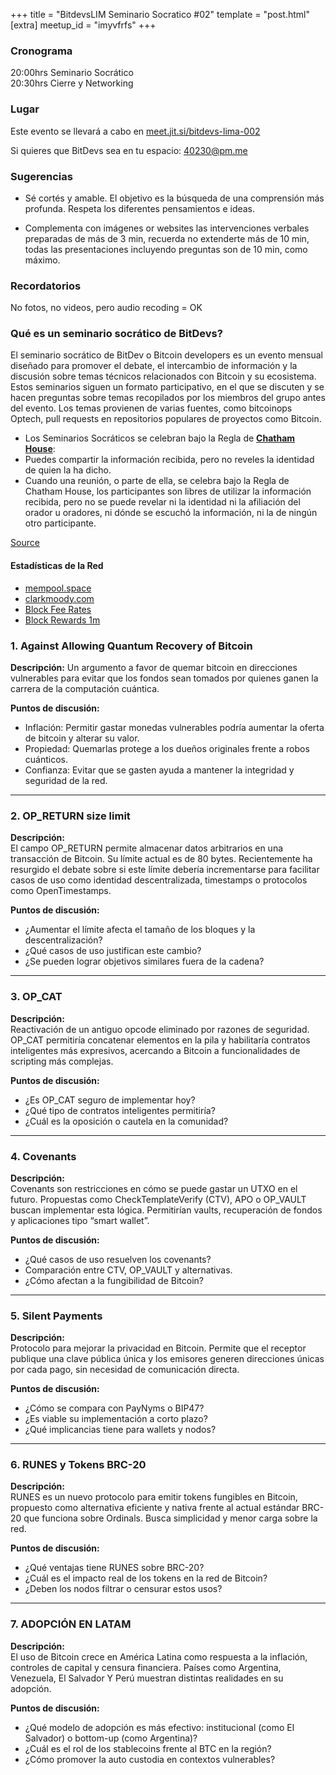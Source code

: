 +++
title = "BitdevsLIM Seminario Socratico #02"
template = "post.html"
[extra]
meetup_id = "imyvfrfs"
+++

### Cronograma

20:00hrs Seminario Socrático  
20:30hrs Cierre y Networking

### Lugar

Este evento se llevará a cabo en [meet.jit.si/bitdevs-lima-002](https://meet.jit.si/bitdevs-lima-002)

Si quieres que BitDevs sea en tu espacio: [40230@pm.me](mailto:40230@pm.me)

### Sugerencias

- Sé cortés y amable. El objetivo es la búsqueda de una comprensión más profunda. Respeta los diferentes pensamientos e ideas.

- Complementa con imágenes or websites las intervenciones verbales preparadas de más de 3 min, recuerda no extenderte más de 10 min, todas las presentaciones incluyendo preguntas son de 10 min, como máximo.

### Recordatorios

No fotos, no videos, pero audio recoding = OK


### Qué es un seminario socrático de BitDevs?

El seminario socrático de BitDev o Bitcoin developers es un evento mensual diseñado para promover el debate, el intercambio de información y la discusión sobre temas técnicos relacionados con Bitcoin y su ecosistema. Estos seminarios siguen un formato participativo, en el que se discuten y se hacen preguntas sobre temas recopilados por los miembros del grupo antes del evento.
Los temas provienen de varias fuentes, como bitcoinops Optech, pull requests en repositorios populares de proyectos como Bitcoin.


- Los Seminarios Socráticos se celebran bajo la Regla de **[Chatham House](https://www.chathamhouse.org/about-us/chatham-house-rule)**:
- Puedes compartir la información recibida, pero no reveles la identidad de quien la ha dicho.
- Cuando una reunión, o parte de ella, se celebra bajo la Regla de Chatham House, los participantes son libres de utilizar la información recibida, pero no se puede revelar ni la identidad ni la afiliación del orador u oradores, ni dónde se escuchó la información, ni la de ningún otro participante.


[Source](https://bitdevs.org/running-a-great-socratic-seminar/)

#### Estadísticas de la Red
- [mempool.space](https://mempool.space/)
- [clarkmoody.com](https://bitcoin.clarkmoody.com/dashboard/)
- [Block Fee Rates](https://mempool.space/graphs/mining/block-fee-rates#1m)
- [Block Rewards 1m](https://mempool.space/graphs/mining/block-rewards#1m)

### 1. Against Allowing Quantum Recovery of Bitcoin

**Descripción:**
Un argumento a favor de quemar bitcoin en direcciones vulnerables para evitar que los fondos sean tomados por quienes ganen la carrera de la computación cuántica.

**Puntos de discusión:**
- Inflación: Permitir gastar monedas vulnerables podría aumentar la oferta de bitcoin y alterar su valor.
- Propiedad: Quemarlas protege a los dueños originales frente a robos cuánticos.
- Confianza: Evitar que se gasten ayuda a mantener la integridad y seguridad de la red.
---

### 2. OP_RETURN size limit

**Descripción:**  
El campo OP_RETURN permite almacenar datos arbitrarios en una transacción de Bitcoin. Su límite actual es de 80 bytes. Recientemente ha resurgido el debate sobre si este límite debería incrementarse para facilitar casos de uso como identidad descentralizada, timestamps o protocolos como OpenTimestamps.

**Puntos de discusión:**  

- ¿Aumentar el límite afecta el tamaño de los bloques y la descentralización?  
- ¿Qué casos de uso justifican este cambio?  
- ¿Se pueden lograr objetivos similares fuera de la cadena?

---

### 3. OP_CAT

**Descripción:**  
Reactivación de un antiguo opcode eliminado por razones de seguridad. OP_CAT permitiría concatenar elementos en la pila y habilitaría contratos inteligentes más expresivos, acercando a Bitcoin a funcionalidades de scripting más complejas.

**Puntos de discusión:**  

- ¿Es OP_CAT seguro de implementar hoy?  
- ¿Qué tipo de contratos inteligentes permitiría?  
- ¿Cuál es la oposición o cautela en la comunidad?

---

### 4. Covenants

**Descripción:**  
Covenants son restricciones en cómo se puede gastar un UTXO en el futuro. Propuestas como CheckTemplateVerify (CTV), APO o OP_VAULT buscan implementar esta lógica. Permitirían vaults, recuperación de fondos y aplicaciones tipo “smart wallet”.

**Puntos de discusión:**  

- ¿Qué casos de uso resuelven los covenants?  
- Comparación entre CTV, OP_VAULT y alternativas.  
- ¿Cómo afectan a la fungibilidad de Bitcoin?

---

### 5. Silent Payments

**Descripción:**  
Protocolo para mejorar la privacidad en Bitcoin. Permite que el receptor publique una clave pública única y los emisores generen direcciones únicas por cada pago, sin necesidad de comunicación directa.

**Puntos de discusión:**  

- ¿Cómo se compara con PayNyms o BIP47?  
- ¿Es viable su implementación a corto plazo?  
- ¿Qué implicancias tiene para wallets y nodos?

---

### 6. RUNES y Tokens BRC-20

**Descripción:**  
RUNES es un nuevo protocolo para emitir tokens fungibles en Bitcoin, propuesto como alternativa eficiente y nativa frente al actual estándar BRC-20 que funciona sobre Ordinals. Busca simplicidad y menor carga sobre la red.

**Puntos de discusión:**  

- ¿Qué ventajas tiene RUNES sobre BRC-20?  
- ¿Cuál es el impacto real de los tokens en la red de Bitcoin?  
- ¿Deben los nodos filtrar o censurar estos usos?

---

### 7. ADOPCIÓN EN LATAM

**Descripción:**  
El uso de Bitcoin crece en América Latina como respuesta a la inflación, controles de capital y censura financiera. Países como Argentina, Venezuela, El Salvador Y Perú muestran distintas realidades en su adopción.

**Puntos de discusión:**  

- ¿Qué modelo de adopción es más efectivo: institucional (como El Salvador) o bottom-up (como Argentina)?  
- ¿Cuál es el rol de los stablecoins frente al BTC en la región?  
- ¿Cómo promover la auto custodia en contextos vulnerables?

